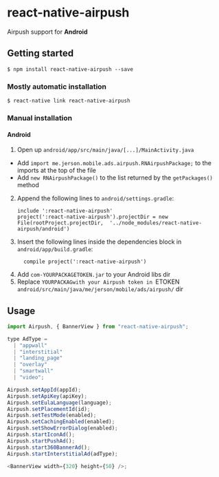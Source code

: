 # react-native-airpush

Airpush support for **Android**

## Getting started

`$ npm install react-native-airpush --save`

### Mostly automatic installation

`$ react-native link react-native-airpush`

### Manual installation

#### Android

1.  Open up `android/app/src/main/java/[...]/MainActivity.java`

- Add `import me.jerson.mobile.ads.airpush.RNAirpushPackage;` to the imports at the top of the file
- Add `new RNAirpushPackage()` to the list returned by the `getPackages()` method

2.  Append the following lines to `android/settings.gradle`:
    ```
    include ':react-native-airpush'
    project(':react-native-airpush').projectDir = new File(rootProject.projectDir, 	'../node_modules/react-native-airpush/android')
    ```
3.  Insert the following lines inside the dependencies block in `android/app/build.gradle`:
    ```
      compile project(':react-native-airpush')
    ```
4.  Add `com-YOURPACKAGETOKEN.jar` to your Android libs dir
5.  Replace `YOURPACKAGwith your Airpush token in `ETOKEN` android/src/main/java/me/jerson/mobile/ads/airpush/` dir

## Usage

```javascript
import Airpush, { BannerView } from "react-native-airpush";

type AdType =
  | "appwall"
  | "interstitial"
  | "landing_page"
  | "overlay"
  | "smartwall"
  | "video";

Airpush.setAppId(appId);
Airpush.setApiKey(apiKey);
Airpush.setEulaLanguage(language);
Airpush.setPlacementId(id);
Airpush.setTestMode(enabled);
Airpush.setCachingEnabled(enabled);
Airpush.setShowErrorDialog(enabled);
Airpush.startIconAd();
Airpush.startPushAd();
Airpush.start360BannerAd();
Airpush.startInterstitialAd(adType);

<BannerView width={320} height={50} />;
```
